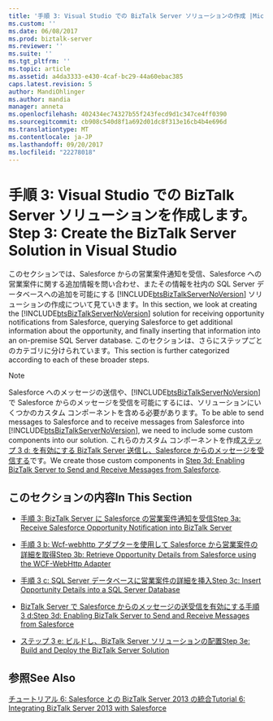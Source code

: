 ```yaml
---
title: '手順 3: Visual Studio での BizTalk Server ソリューションの作成 |Microsoft ドキュメント'
ms.custom: ''
ms.date: 06/08/2017
ms.prod: biztalk-server
ms.reviewer: ''
ms.suite: ''
ms.tgt_pltfrm: ''
ms.topic: article
ms.assetid: a4da3333-e430-4caf-bc29-44a60ebac385
caps.latest.revision: 5
author: MandiOhlinger
ms.author: mandia
manager: anneta
ms.openlocfilehash: 402434ec74327b55f243fecd9d1c347ce4ff0390
ms.sourcegitcommit: cb908c540d8f1a692d01dc8f313e16cb4b4e696d
ms.translationtype: MT
ms.contentlocale: ja-JP
ms.lasthandoff: 09/20/2017
ms.locfileid: "22278018"
---
```

# <a name="step-3-create-the-biztalk-server-solution-in-visual-studio"></a><span data-ttu-id="09ba8-102">手順 3: Visual Studio での BizTalk Server ソリューションを作成します。</span><span class="sxs-lookup"><span data-stu-id="09ba8-102">Step 3: Create the BizTalk Server Solution in Visual Studio</span></span>
<span data-ttu-id="09ba8-103">このセクションでは、Salesforce からの営業案件通知を受信、Salesforce への営業案件に関する追加情報を問い合わせ、またその情報を社内の SQL Server データベースへの追加を可能にする [!INCLUDE[btsBizTalkServerNoVersion](../includes/btsbiztalkservernoversion-md.md)] ソリューションの作成について見ていきます。</span><span class="sxs-lookup"><span data-stu-id="09ba8-103">In this section, we look at creating the [!INCLUDE[btsBizTalkServerNoVersion](../includes/btsbiztalkservernoversion-md.md)] solution for receiving opportunity notifications from Salesforce, querying Salesforce to get additional information about the opportunity, and finally inserting that information into an on-premise SQL Server database.</span></span> <span data-ttu-id="09ba8-104">このセクションは、さらにステップごとのカテゴリに分けられています。</span><span class="sxs-lookup"><span data-stu-id="09ba8-104">This section is further categorized according to each of these broader steps.</span></span>  
  
> [!NOTE]
>  <span data-ttu-id="09ba8-105">Salesforce へのメッセージの送信や、[!INCLUDE[btsBizTalkServerNoVersion](../includes/btsbiztalkservernoversion-md.md)] で Salesforce からのメッセージを受信を可能にするには、ソリューションにいくつかのカスタム コンポーネントを含める必要があります。</span><span class="sxs-lookup"><span data-stu-id="09ba8-105">To be able to send messages to Salesforce and to receive messages from Salesforce into [!INCLUDE[btsBizTalkServerNoVersion](../includes/btsbiztalkservernoversion-md.md)], we need to include some custom components into our solution.</span></span> <span data-ttu-id="09ba8-106">これらのカスタム コンポーネントを作成[ステップ 3 d: を有効にする BizTalk Server 送信し、Salesforce からのメッセージを受信する](../core/step-3d-enabling-biztalk-server-to-send-and-receive-messages-from-salesforce.md)です。</span><span class="sxs-lookup"><span data-stu-id="09ba8-106">We create those custom components in [Step 3d: Enabling BizTalk Server to Send and Receive Messages from Salesforce](../core/step-3d-enabling-biztalk-server-to-send-and-receive-messages-from-salesforce.md).</span></span>  
  
## <a name="in-this-section"></a><span data-ttu-id="09ba8-107">このセクションの内容</span><span class="sxs-lookup"><span data-stu-id="09ba8-107">In This Section</span></span>  
  
-   [<span data-ttu-id="09ba8-108">手順 3: BizTalk Server に Salesforce の営業案件通知を受信</span><span class="sxs-lookup"><span data-stu-id="09ba8-108">Step 3a: Receive Salesforce Opportunity Notification into BizTalk Server</span></span>](../core/step-3a-receive-salesforce-opportunity-notification-into-biztalk-server.md)  
  
-   [<span data-ttu-id="09ba8-109">手順 3 b: Wcf-webhttp アダプターを使用して Salesforce から営業案件の詳細を取得</span><span class="sxs-lookup"><span data-stu-id="09ba8-109">Step 3b: Retrieve Opportunity Details from Salesforce using the WCF-WebHttp Adapter</span></span>](../core/step-3b-retrieve-opportunities-from-salesforce-using-the-wcf-webhttp-adapter.md)  
  
-   [<span data-ttu-id="09ba8-110">手順 3 c: SQL Server データベースに営業案件の詳細を挿入</span><span class="sxs-lookup"><span data-stu-id="09ba8-110">Step 3c: Insert Opportunity Details into a SQL Server Database</span></span>](../core/step-3c-insert-opportunity-details-into-a-sql-server-database.md)  
  
-   [<span data-ttu-id="09ba8-111">BizTalk Server で Salesforce からのメッセージの送受信を有効にする手順 3 d:</span><span class="sxs-lookup"><span data-stu-id="09ba8-111">Step 3d: Enabling BizTalk Server to Send and Receive Messages from Salesforce</span></span>](../core/step-3d-enabling-biztalk-server-to-send-and-receive-messages-from-salesforce.md)  
  
-   [<span data-ttu-id="09ba8-112">ステップ 3 e: ビルドし、BizTalk Server ソリューションの配置</span><span class="sxs-lookup"><span data-stu-id="09ba8-112">Step 3e: Build and Deploy the BizTalk Server Solution</span></span>](../core/step-3e-build-and-deploy-the-biztalk-server-solution.md)  
  
## <a name="see-also"></a><span data-ttu-id="09ba8-113">参照</span><span class="sxs-lookup"><span data-stu-id="09ba8-113">See Also</span></span>  
 [<span data-ttu-id="09ba8-114">チュートリアル 6: Salesforce との BizTalk Server 2013 の統合</span><span class="sxs-lookup"><span data-stu-id="09ba8-114">Tutorial 6: Integrating BizTalk Server 2013 with Salesforce</span></span>](Tutorial:%20Integrating%20BizTalk%20Server%202013%20with%20Salesforce.md)